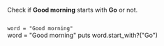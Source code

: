 Check if **Good morning**
starts with **Go** or not.

<Editor lang="ruby" type="exercise">
<code>
word = "Good morning"
</code>

<solution>
word = "Good morning"
puts word.start_with?("Go")
</solution>
</Editor>